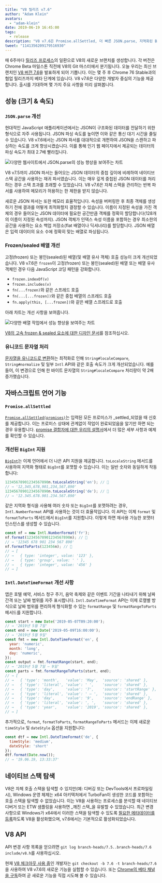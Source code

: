 ```yaml
---
title: "V8 릴리즈 v7.6"
author: "Adam Klein"
avatars:
  - "adam-klein"
date: 2019-06-19 16:45:00
tags:
  - release
description: "V8 v7.6은 Promise.allSettled, 더 빠른 JSON.parse, 지역화된 BigInt, 더 빠른 frozen/sealed 배열 등 다양한 기능을 제공합니다!"
tweet: "1141356209179516930"
---
```

매 6주마다 [릴리즈 프로세스](/docs/release-process)의 일환으로 V8의 새로운 브랜치를 생성합니다. 각 버전은 Chrome Beta 마일스톤 직전에 V8의 Git 마스터에서 분기됩니다. 오늘 우리는 최신 브랜치인 [V8 버전 7.6](https://chromium.googlesource.com/v8/v8.git/+log/branch-heads/7.6)을 발표하게 되어 기쁩니다. 이는 몇 주 후 Chrome 76 Stable과의 협업 릴리즈까지 베타 단계에 있습니다. V8 v7.6은 다양한 개발자 중심의 기능을 제공합니다. 출시를 기대하며 몇 가지 주요 사항을 미리 살펴봅니다.

<!--truncate-->
## 성능 (크기 & 속도)

### `JSON.parse` 개선

현대적인 JavaScript 애플리케이션에서는 JSON이 구조화된 데이터를 전달하기 위한 형식으로 자주 사용됩니다. JSON 파싱 속도를 높이면 이와 같은 통신 대기 시간을 줄일 수 있습니다. V8 v7.6에서는 JSON 파서를 대대적으로 개편하여 JSON을 스캔하고 파싱하는 속도를 크게 향상시켰습니다. 이를 통해 인기 웹 페이지에서 제공되는 데이터의 파싱 속도가 최대 2.7배 빨라집니다.

![다양한 웹사이트에서 `JSON.parse`의 성능 향상을 보여주는 차트](/_img/v8-release-76/json-parsing.svg)

V8 v7.5까지 JSON 파서는 들어오는 JSON 데이터의 중첩 깊이에 비례하여 네이티브 스택 공간을 사용하는 재귀 파서였습니다. 이는 매우 깊게 중첩된 JSON 데이터를 처리하는 경우 스택 초과를 초래할 수 있었습니다. V8 v7.6은 자체 스택을 관리하는 반복 파서를 사용하여 메모리가 허용하는 한 제한을 받지 않습니다.

새로운 JSON 파서는 또한 메모리 효율적입니다. 속성을 버퍼링한 후 최종 객체를 생성하기 전에 결과를 어떻게 최적화할지 결정할 수 있습니다. 이름이 지정된 속성을 가진 객체의 경우 들어오는 JSON 데이터에 필요한 공간만큼 객체를 정확히 할당합니다(128개의 이름이 지정된 속성까지). JSON 객체가 인덱스 속성 이름을 포함하는 경우 최소한의 공간을 사용하는 요소 백업 저장소(flat 배열이나 딕셔너리)를 할당합니다. JSON 배열은 입력 데이터의 요소 수에 정확히 맞는 배열로 파싱됩니다.

### Frozen/sealed 배열 개선

고정(frozen) 또는 봉인(sealed)된 배열(및 배열 유사 객체) 호출 성능이 크게 개선되었습니다. V8 v7.6은 `frozen`이 고정(frozen) 또는 봉인(sealed)된 배열 또는 배열 유사 객체인 경우 다음 JavaScript 코딩 패턴을 강화합니다.

- `frozen.indexOf(v)`
- `frozen.includes(v)`
- `fn(...frozen)`와 같은 스프레드 호출
- `fn(...[...frozen])`와 같은 중첩 배열의 스프레드 호출
- `fn.apply(this, [...frozen])`와 같은 배열 스프레드로 호출

아래 차트는 개선 사항을 보여줍니다.

![다양한 배열 작업에서 성능 향상을 보여주는 차트](/_img/v8-release-76/frozen-sealed-elements.svg)

[V8의 고속 frozen & sealed 요소에 대한 디자인 문서](https://bit.ly/fast-frozen-sealed-elements-in-v8)를 참조하십시오.

### 유니코드 문자열 처리

[문자열을 유니코드로 변환](https://chromium.googlesource.com/v8/v8/+/734c1456d942a03d79aab4b3b0e57afbc803ceea)하는 최적화로 인해 `String#localeCompare`, `String#normalize` 및 일부 `Intl` API와 같은 호출 속도가 크게 개선되었습니다. 예를 들어, 이 변경으로 인해 한 바이트 문자열의 `String#localeCompare` 처리량이 약 2배 증가했습니다.

## 자바스크립트 언어 기능

### `Promise.allSettled`

[`Promise.allSettled(promises)`](/features/promise-combinators#promise.allsettled)는 입력된 모든 프로미스가 _settled_되었을 때 신호를 제공합니다. 이는 프로미스 상태에 관계없이 작업이 완료되었음을 알기만 하면 되는 경우 유용합니다. [promise 결합자에 대한 우리의 설명서](/features/promise-combinators)에서 더 많은 세부 사항과 예제를 확인할 수 있습니다.

### 개선된 `BigInt` 지원

[`BigInt`](/features/bigint)는 이제 언어에서 더 나은 API 지원을 제공합니다. `toLocaleString` 메서드를 사용하여 지역화 형태로 `BigInt`를 포맷할 수 있습니다. 이는 일반 숫자와 동일하게 작동합니다:

```js
12345678901234567890n.toLocaleString('en'); // 🐌
// → '12,345,678,901,234,567,890'
12345678901234567890n.toLocaleString('de'); // 🐌
// → '12.345.678.901.234.567.890'
```

같은 지역화 형식을 사용해 여러 숫자 또는 `BigInt`를 포맷하려는 경우, `Intl.NumberFormat` API를 사용하는 것이 더 효율적입니다. 이 API는 이제 `format` 및 `formatToParts` 메서드에서 `BigInt`를 지원합니다. 이렇게 하면 재사용 가능한 포맷터 인스턴스를 생성할 수 있습니다.

```js
const nf = new Intl.NumberFormat('fr');
nf.format(12345678901234567890n); // 🚀
// → '12345 678 901 234 567 890'
nf.formatToParts(123456n); // 🚀
// → [
// →   { type: 'integer', value: '123' },
// →   { type: 'group', value: ' ' },
// →   { type: 'integer', value: '456' }
// → ]
```

### `Intl.DateTimeFormat` 개선 사항

앱은 호텔 예약, 서비스 청구 주기, 음악 축제와 같은 이벤트 기간을 나타내기 위해 날짜 간격 또는 날짜 범위를 자주 표시합니다. `Intl.DateTimeFormat` API는 이제 로캘별 방식으로 날짜 범위를 편리하게 형식화할 수 있는 `formatRange` 및 `formatRangeToParts` 메서드를 지원합니다.

```js
const start = new Date('2019-05-07T09:20:00');
// → '2019년 5월 7일'
const end = new Date('2019-05-09T16:00:00');
// → '2019년 5월 9일'
const fmt = new Intl.DateTimeFormat('en', {
  year: 'numeric',
  month: 'long',
  day: 'numeric',
});
const output = fmt.formatRange(start, end);
// → '2019년 5월 7일 – 9일'
const parts = fmt.formatRangeToParts(start, end);
// → [
// →   { 'type': 'month',   'value': 'May',  'source': 'shared' },
// →   { 'type': 'literal', 'value': ' ',    'source': 'shared' },
// →   { 'type': 'day',     'value': '7',    'source': 'startRange' },
// →   { 'type': 'literal', 'value': ' – ',  'source': 'shared' },
// →   { 'type': 'day',     'value': '9',    'source': 'endRange' },
// →   { 'type': 'literal', 'value': ', ',   'source': 'shared' },
// →   { 'type': 'year',    'value': '2019', 'source': 'shared' },
// → ]
```

추가적으로, `format`, `formatToParts`, `formatRangeToParts` 메서드는 이제 새로운 `timeStyle` 및 `dateStyle` 옵션을 지원합니다:

```js
const dtf = new Intl.DateTimeFormat('de', {
  timeStyle: 'medium',
  dateStyle: 'short'
});
dtf.format(Date.now());
// → '19.06.19, 13:33:37'
```

## 네이티브 스택 탐색

V8은 자체 호출 스택을 탐색할 수 있지만(예: 디버깅 또는 DevTools에서 프로파일링 시), Windows 운영 체제는 x64 아키텍처에서 TurboFan이 생성한 코드를 포함하는 호출 스택을 탐색할 수 없었습니다. 이는 V8을 사용하는 프로세스를 분석할 때 네이티브 디버거 또는 ETW 샘플링을 사용하면 _깨진 스택_을 유발할 수 있었습니다. 최근 변경 사항으로 Windows가 x64에서 이러한 스택을 탐색할 수 있도록 [필요한 메타데이터를 등록](https://chromium.googlesource.com/v8/v8/+/3cda21de77d098a612eadf44d504b188a599c5f0)하도록 V8을 활성화했으며, v7.6에서는 기본적으로 활성화되었습니다.

## V8 API

API 변경 사항 목록을 얻으려면 `git log branch-heads/7.5..branch-heads/7.6 include/v8.h`를 사용하십시오.

현재 [V8 체크아웃 사용 중](/docs/source-code#using-git)인 개발자는 `git checkout -b 7.6 -t branch-heads/7.6`을 사용하여 V8 v7.6의 새로운 기능을 실험할 수 있습니다. 또는 [Chrome의 베타 채널 을 구독](https://www.google.com/chrome/browser/beta.html)하여 곧 새로운 기능을 직접 시도해 볼 수 있습니다.
